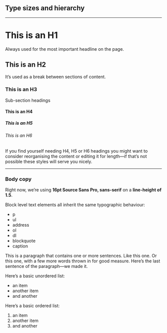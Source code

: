 ## Type sizes and hierarchy
---
# This is an H1

Always used for the most important headline on the page.

## This is an H2

It’s used as a break between sections of content.

### This is an H3

Sub-section headings

#### This is an H4

##### This is an H5

###### This is an H6

If you find yourself needing H4, H5 or H6 headings you might want to consider reorganising the content or editing it for length—if that’s not possible these styles will serve you nicely.

---

### Body copy

Right now, we’re using __16pt Source Sans Pro, sans-serif__ on a __line-height of 1.5__.

Block level text elements all inherit the same typographic behaviour:

* p
* ul
* address
* ol
* dl
* blockquote
* caption

This is a paragraph that contains one or more sentences. Like this one. Or this one, with a few more words thrown in for good measure. Here’s the last sentence of the paragraph—we made it.

Here’s a basic unordered list:
* an item
* another item
* and another

Here’s a basic ordered list:
1. an item
2. another item
3. and another


